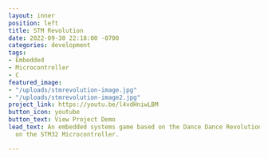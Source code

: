 ```yaml
---
layout: inner
position: left
title: STM Revolution
date: 2022-09-30 22:18:00 -0700
categories: development
tags:
- Embedded
- Microcontroller
- C
featured_image:
- "/uploads/stmrevolution-image.jpg"
- "/uploads/stmrevolution-image2.jpg"
project_link: https://youtu.be/l4vdHniwLBM
button_icon: youtube
button_text: View Project Demo
lead_text: An embedded systems game based on the Dance Dance Revolution series running
  on the STM32 Microcontroller.

---
```


